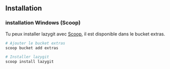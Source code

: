 ## Installation 

### installation Windows (Scoop)

Tu peux installer lazygit avec [Scoop](https://scoop.sh/), il est disponible dans le bucket extras.

```bash
# Ajouter le bucket extras
scoop bucket add extras

# Installer lazygit
scoop install lazygit 
```






